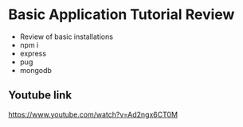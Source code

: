 # Basic Application Tutorial Review
+ Review of basic installations
+ npm i
+ express
+ pug
+ mongodb

## Youtube link
https://www.youtube.com/watch?v=Ad2ngx6CT0M